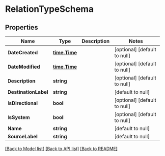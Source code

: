 # RelationTypeSchema

## Properties
Name | Type | Description | Notes
------------ | ------------- | ------------- | -------------
**DateCreated** | [**time.Time**](time.Time.md) |  | [optional] [default to null]
**DateModified** | [**time.Time**](time.Time.md) |  | [optional] [default to null]
**Description** | **string** |  | [optional] [default to null]
**DestinationLabel** | **string** |  | [default to null]
**IsDirectional** | **bool** |  | [optional] [default to null]
**IsSystem** | **bool** |  | [optional] [default to null]
**Name** | **string** |  | [default to null]
**SourceLabel** | **string** |  | [default to null]

[[Back to Model list]](../README.md#documentation-for-models) [[Back to API list]](../README.md#documentation-for-api-endpoints) [[Back to README]](../README.md)


